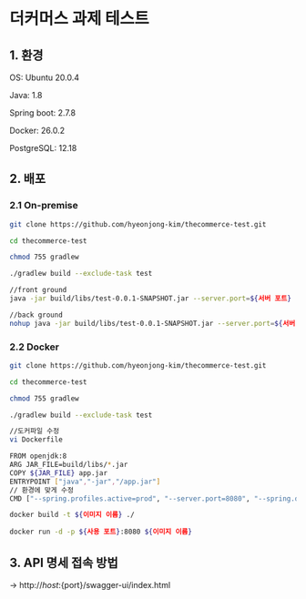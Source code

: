 # 더커머스 과제 테스트

## 1. 환경

OS:  Ubuntu 20.0.4

Java: 1.8

Spring boot: 2.7.8

Docker: 26.0.2

PostgreSQL: 12.18

## 2. 배포

### 2.1  On-premise

```bash
git clone https://github.com/hyeonjong-kim/thecommerce-test.git

cd thecommerce-test

chmod 755 gradlew

./gradlew build --exclude-task test

//front ground
java -jar build/libs/test-0.0.1-SNAPSHOT.jar --server.port=${서버 포트} --spring.profiles.active=prod --spring.datasource.url=${DB 접속 정보} --spring.datasource.username=${DB 접속 아이디} --spring.datasource.password=${DB 접속 비밀번호} --jpa.properties.hibernate.default_schema=${PostgreSQL 스키마}

//back ground
nohup java -jar build/libs/test-0.0.1-SNAPSHOT.jar --server.port=${서버 포트} --spring.profiles.active=prod --spring.datasource.url=${DB 접속 정보} --spring.datasource.username=${DB 접속 아이디} --spring.datasource.password=${DB 접속 비밀번호} --jpa.properties.hibernate.default_schema=${PostgreSQL 스키마} &
```

### 2.2  Docker

```bash
git clone https://github.com/hyeonjong-kim/thecommerce-test.git

cd thecommerce-test

chmod 755 gradlew

./gradlew build --exclude-task test

//도커파일 수정
vi Dockerfile

FROM openjdk:8
ARG JAR_FILE=build/libs/*.jar
COPY ${JAR_FILE} app.jar
ENTRYPOINT ["java","-jar","/app.jar"]
// 환경에 맞게 수정
CMD ["--spring.profiles.active=prod", "--server.port=8080", "--spring.datasource.url=${DB 접속 정보}", "--spring.datasource.username=${DB 접속 아이디}", "--spring.datasource.password=${DB 접속 비밀번호}", "--jpa.properties.hibernate.default_schema=${PostgreSQL 스키마}"]

docker build -t ${이미지 이름} ./
 
docker run -d -p ${사용 포트}:8080 ${이미지 이름}
```

## 3. API 명세 접속 방법

→ http://${host}:${port}/swagger-ui/index.html
